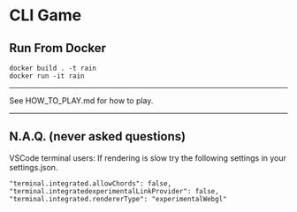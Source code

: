# CLI Game

## Run From Docker
```
docker build . -t rain
docker run -it rain
```
---

See HOW_TO_PLAY.md for how to play.

---
## N.A.Q. (never asked questions)
VSCode terminal users:
If rendering is slow try the following settings in your settings.json.

```
"terminal.integrated.allowChords": false,
"terminal.integratedexperimentalLinkProvider": false,
"terminal.integrated.rendererType": "experimentalWebgl"
```
